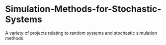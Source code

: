 # Simulation-Methods-for-Stochastic-Systems
A variety of projects relating to random systems and stochastic simulation methods
